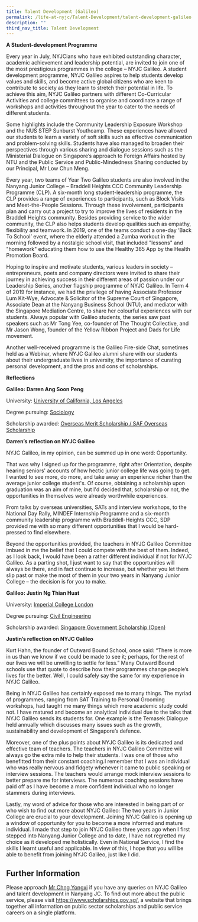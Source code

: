```yaml
---
title: Talent Development (Galileo)
permalink: /life-at-nyjc/Talent-Development/talent-development-galileo
description: ""
third_nav_title: Talent Development
---
```

**A Student-development Programme**

Every year in July, NYJCians who have exhibited outstanding character, academic achievement and leadership potential, are invited to join one of the most prestigious programmes in the college – NYJC Galileo. A student development programme, NYJC Galileo aspires to help students develop values and skills, and become active global citizens who are keen to contribute to society as they learn to stretch their potential in life. To achieve this aim, NYJC Galileo partners with different Co-Curricular Activities and college committees to organise and coordinate a range of workshops and activities throughout the year to cater to the needs of different students.

Some highlights include the Community Leadership Exposure Workshop and the NUS STEP Sunburst Youthcamp. These experiences have allowed our students to learn a variety of soft skills such as effective communication and problem-solving skills. Students have also managed to broaden their perspectives through various sharing and dialogue sessions such as the Ministerial Dialogue on Singapore’s approach to Foreign Affairs hosted by NTU and the Public Service and Public-Mindedness Sharing conducted by our Principal, Mr Low Chun Meng.

Every year, two teams of Year Two Galileo students are also involved in the Nanyang Junior College – Braddell Heights CCC Community Leadership Programme (CLP). A six-month long student-leadership programme, the CLP provides a range of experiences to participants, such as Block Visits and Meet-the-People Sessions. Through these involvement, participants plan and carry out a project to try to improve the lives of residents in the Braddell Heights community. Besides providing service to the wider community, the CLP also helps students develop qualities such as empathy, flexibility and teamwork. In 2019, one of the teams conduct a one-day ‘Back To School’ event, where the elderly attended a Zumba workout in the morning followed by a nostalgic school visit, that included "lessons" and "homework" educating them how to use the Healthy 365 App by the Health Promotion Board.

Hoping to inspire and motivate students, various leaders in society – entrepreneurs, poets and company directors were invited to share their journey in achieving success in their different areas of passion under our Leadership Series, another flagship programme of NYJC Galileo. In Term 4 of 2019 for instance, we had the privilege of having Associate Professor Lum Kit-Wye, Advocate & Solicitor of the Supreme Court of Singapore, Associate Dean at the Nanyang Business School (NTU), and mediator with the Singapore Mediation Centre, to share her colourful experiences with our students. Always popular with Galileo students, the series saw past speakers such as Mr Tong Yee, co-founder of The Thought Collective, and Mr Jason Wong, founder of the Yellow Ribbon Project and Dads for Life movement.

Another well-received programme is the Galileo Fire-side Chat, sometimes held as a Webinar, where NYJC Galileo alumni share with our students about their undergraduate lives in university, the importance of curating personal development, and the pros and cons of scholarships.

<b>Reflections</b>

<p><strong>Galileo: Darren Ang Soon Peng</strong></p>
<p>University:&nbsp;<u>University of California, Los Angeles</u></p>
<p>Degree pursuing:&nbsp;<u>Sociology</u></p>
<p>Scholarship awarded:&nbsp;<u>Overseas Merit Scholarship / SAF Overseas Scholarship</u></p>

<p><strong>Darren&rsquo;s reflection on NYJC Galileo</strong></p>
<p>NYJC Galileo, in my opinion, can be summed up in one word: Opportunity.</p>
<p>That was why I signed up for the programme, right after Orientation, despite hearing seniors' accounts of how hectic junior college life was going to get. I wanted to see more, do more, and take away an experience richer than the average junior college student's. Of course, obtaining a scholarship upon graduation was an aim of mine, but I'd decided that, scholarship or not, the opportunities in themselves were already worthwhile experiences.</p>
<p>From talks by overseas universities, SATs and interview workshops, to the National Day Rally, MINDEF Internship Programme and a six-month community leadership programme with Braddell-Heights CCC, SDP provided me with so many different opportunities that I would be hard-pressed to find elsewhere.</p>
<p>Beyond the opportunities provided, the teachers in NYJC Galileo Committee imbued in me the belief that I could compete with the best of them. Indeed, as I look back, I would have been a rather different individual if not for NYJC Galileo. As a parting shot, I just want to say that the opportunities will always be there, and in fact continue to increase, but whether you let them slip past or make the most of them in your two years in Nanyang Junior College &ndash; the decision is for you to make.</p>
<p><strong>Galileo: Justin Ng Thian Huat</strong></p>
<p>University:&nbsp;<u>Imperial College London</u></p>
<p>Degree pursuing:&nbsp;<u>Civil Engineering</u></p>
<p>Scholarship awarded:&nbsp;<u>Singapore Government Scholarship (Open)</u></p>
<p><strong>Justin&rsquo;s reflection on NYJC Galileo</strong></p>
<p>Kurt Hahn, the founder of Outward Bound School, once said: &ldquo;There is more in us than we know if we could be made to see it; perhaps, for the rest of our lives we will be unwilling to settle for less.&rdquo; Many Outward Bound schools use that quote to describe how their programmes change people&rsquo;s lives for the better. Well, I could safely say the same for my experience in NYJC Galileo.</p>
<p>Being in NYJC Galileo has certainly exposed me to many things. The myriad of programmes, ranging from SAT Training to Personal Grooming workshops, had taught me many things which mere academic study could not. I have matured and become an analytical individual due to the talks that NYJC Galileo sends its students for. One example is the Temasek Dialogue held annually which discusses many issues such as the growth, sustainability and development of Singapore&rsquo;s defence.</p>
<p>Moreover, one of the plus points about NYJC Galileo is its dedicated and effective team of teachers. The teachers in NYJC Galileo Committee will always go the extra mile to help their students. I was one of those who benefitted from their constant coaching.I remember that I was an individual who was really nervous and fidgety whenever it came to public speaking or interview sessions. The teachers would arrange mock interview sessions to better prepare me for interviews. The numerous coaching sessions have paid off as I have become a more confident individual who no longer stammers during interviews.</p>
<p>Lastly, my word of advice for those who are interested in being part of or who wish to find out more about NYJC Galileo: The two years in Junior College are crucial to your development. Joining NYJC Galileo is opening up a window of opportunity for you to become a more informed and mature individual. I made that step to join NYJC Galileo three years ago when I first stepped into Nanyang Junior College and to date, I have not regretted my choice as it developed me holistically. Even in National Service, I find the skills I learnt useful and applicable. In view of this, I hope that you will be able to benefit from joining NYJC Galileo, just like I did.<br /></p>
<h2><strong>Further Information<br /></strong></h2>
<p>Please approach&nbsp;<a href="mailto:chng_yongxi@moe.edu.sg" target="_blank" rel="noopener">Mr Chng Yongxi</a>&nbsp;if you have any queries on NYJC Galileo and talent development in Nanyang JC. To find out more about the public service, please visit&nbsp;<a href="https://www.scholarships.gov.sg/" target="_blank" rel="noopener" data-saferedirecturl="https://www.google.com/url?q=https://www.scholarships.gov.sg/&amp;source=gmail&amp;ust=1579660342404000&amp;usg=AFQjCNEno2t7EBDsNg8K-LkfjJm7DBzLJA">https://www.<wbr />scholarships.gov.sg/</a>,&nbsp;a&nbsp;<wbr />website that brings together all information on public sector scholarships and public service careers on a single platform.</p>